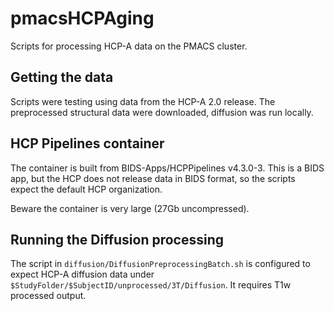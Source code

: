# pmacsHCPAging

Scripts for processing HCP-A data on the PMACS cluster.

## Getting the data

Scripts were testing using data from the HCP-A 2.0 release. The preprocessed
structural data were downloaded, diffusion was run locally.

## HCP Pipelines container

The container is built from BIDS-Apps/HCPPipelines v4.3.0-3. This is a BIDS app,
but the HCP does not release data in BIDS format, so the scripts expect the
default HCP organization.

Beware the container is very large (27Gb uncompressed).


## Running the Diffusion processing

The script in `diffusion/DiffusionPreprocessingBatch.sh` is configured to expect
HCP-A diffusion data under `$StudyFolder/$SubjectID/unprocessed/3T/Diffusion`.
It requires T1w processed output.

